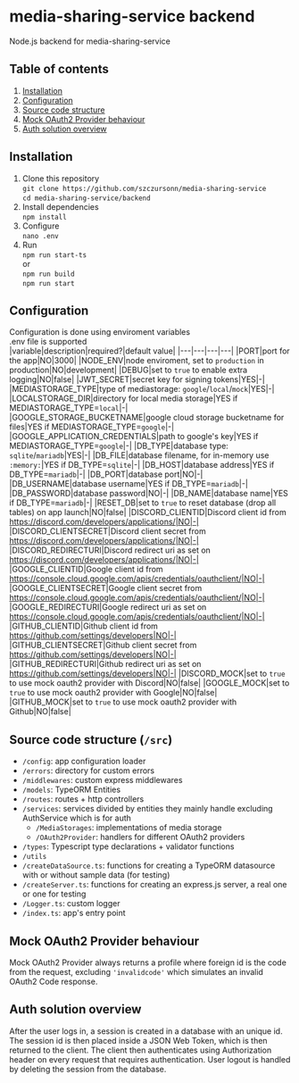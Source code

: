 # media-sharing-service backend
Node.js backend for media-sharing-service

## Table of contents
1. [Installation](#installation)
2. [Configuration](#configuration)
3. [Source code structure](#source-code-structure-src)
4. [Mock OAuth2 Provider behaviour](#mock-oauth2-provider-behaviour)
5. [Auth solution overview](#auth-solution-overview)

## Installation
1. Clone this repository  
`git clone https://github.com/szczursonn/media-sharing-service`  
`cd media-sharing-service/backend`  
2. Install dependencies  
`npm install`  
3. Configure  
`nano .env`
4. Run  
`npm run start-ts`  
or  
`npm run build`  
`npm run start`

## Configuration
Configuration is done using enviroment variables  
.env file is supported  
|variable|description|required?|default value|
|---|---|---|---|
|PORT|port for the app|NO|3000|
|NODE_ENV|node enviroment, set to `production` in production|NO|development|
|DEBUG|set to `true` to enable extra logging|NO|false|
|JWT_SECRET|secret key for signing tokens|YES|-|
|MEDIASTORAGE_TYPE|type of mediastorage: `google`/`local`/`mock`|YES|-|
|LOCALSTORAGE_DIR|directory for local media storage|YES if MEDIASTORAGE_TYPE=`local`|-|
|GOOGLE_STORAGE_BUCKETNAME|google cloud storage bucketname for files|YES if MEDIASTORAGE_TYPE=`google`|-|
|GOOGLE_APPLICATION_CREDENTIALS|path to google's key|YES if MEDIASTORAGE_TYPE=`google`|-|
|DB_TYPE|database type: `sqlite`/`mariadb`|YES|-|
|DB_FILE|database filename, for in-memory use `:memory:`|YES if DB_TYPE=`sqlite`|-|
|DB_HOST|database address|YES if DB_TYPE=`mariadb`|-|
|DB_PORT|database port|NO|-|
|DB_USERNAME|database username|YES if DB_TYPE=`mariadb`|-|
|DB_PASSWORD|database password|NO|-|
|DB_NAME|database name|YES if DB_TYPE=`mariadb`|-|
|RESET_DB|set to `true` to reset database (drop all tables) on app launch|NO|false|
|DISCORD_CLIENTID|Discord client id from https://discord.com/developers/applications/|NO|-|
|DISCORD_CLIENTSECRET|Discord client secret from https://discord.com/developers/applications/|NO|-|
|DISCORD_REDIRECTURI|Discord redirect uri as set on https://discord.com/developers/applications/|NO|-|
|GOOGLE_CLIENTID|Google client id from https://console.cloud.google.com/apis/credentials/oauthclient/|NO|-|
|GOOGLE_CLIENTSECRET|Google client secret from https://console.cloud.google.com/apis/credentials/oauthclient/|NO|-|
|GOOGLE_REDIRECTURI|Google redirect uri as set on https://console.cloud.google.com/apis/credentials/oauthclient/|NO|-|
|GITHUB_CLIENTID|Github client id from https://github.com/settings/developers|NO|-|
|GITHUB_CLIENTSECRET|Github client secret from https://github.com/settings/developers|NO|-|
|GITHUB_REDIRECTURI|Github redirect uri as set on https://github.com/settings/developers|NO|-|
|DISCORD_MOCK|set to `true` to use mock oauth2 provider with Discord|NO|false|
|GOOGLE_MOCK|set to `true` to use mock oauth2 provider with Google|NO|false|
|GITHUB_MOCK|set to `true` to use mock oauth2 provider with Github|NO|false|

## Source code structure (`/src`)
- `/config`: app configuration loader
- `/errors`: directory for custom errors
- `/middlewares`: custom express middlewares
- `/models`: TypeORM Entities
- `/routes`: routes + http controllers
- `/services`: services divided by entities they mainly handle excluding AuthService which is for auth
  - `/MediaStorages`: implementations of media storage
  - `/OAuth2Provider`: handlers for different OAuth2 providers
- `/types`: Typescript type declarations + validator functions
- `/utils`
- `/createDataSource.ts`: functions for creating a TypeORM datasource with or without sample data (for testing)
- `/createServer.ts`: functions for creating an express.js server, a real one or one for testing
- `/Logger.ts`: custom logger
- `/index.ts`: app's entry point

## Mock OAuth2 Provider behaviour
Mock OAuth2 Provider always returns a profile where foreign id is the code from the request, excluding `'invalidcode'` which simulates an invalid OAuth2 Code response.

## Auth solution overview
After the user logs in, a session is created in a database with an unique id.
The session id is then placed inside a JSON Web Token, which is then returned to the client.
The client then authenticates using Authorization header on every request that requires authentication. User logout is handled by deleting the session from the database.
